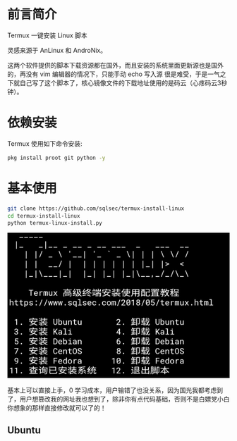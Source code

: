 # 前言简介
Termux 一键安装 Linux 脚本 

灵感来源于 AnLinux 和 AndroNix。

这两个软件提供的脚本下载资源都在国外，而且安装的系统里面更新源也是国外的，再没有 vim 编辑器的情况下，只能手动 echo 写入源 很是难受，于是一气之下就自己写了这个脚本了，核心镜像文件的下载地址使用的是码云（心疼码云3秒钟）。

# 依赖安装

Termux 使用如下命令安装:

```bash
pkg install proot git python -y
```

# 基本使用

```bash
git clone https://github.com/sqlsec/termux-install-linux
cd termux-install-linux
python termux-linux-install.py
```

![](imgs/15876443823741.jpg) 

基本上可以直接上手，0 学习成本，用户输错了也没关系，因为国光我都考虑到了，用户想篡改我的网址我也想到了，除非你有点代码基础，否则不是白嫖党小白你想象的那样直接修改就可以了的！

## Ubuntu

